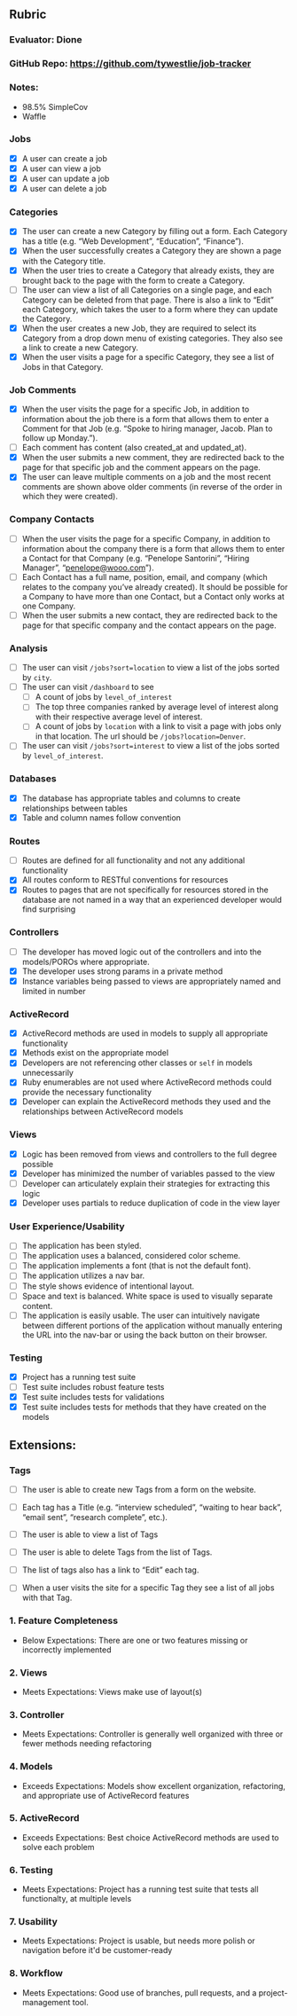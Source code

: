 ## Rubric

### Evaluator: Dione

### GitHub Repo: https://github.com/tywestlie/job-tracker

### Notes:

- 98.5% SimpleCov
- Waffle


### Jobs

- [x] A user can create a job
- [x] A user can view a job
- [x] A user can update a job
- [x] A user can delete a job

### Categories

- [x] The user can create a new Category by filling out a form. Each Category has a title (e.g. “Web Development”, “Education”, “Finance”).
- [x] When the user successfully creates a Category they are shown a page with the Category title.
- [x] When the user tries to create a Category that already exists, they are brought back to the page with the form to create a Category.
- [ ] The user can view a list of all Categories on a single page, and each Category can be deleted from that page. There is also a link to “Edit” each Category, which takes the user to a form where they can update the Category.
- [x] When the user creates a new Job, they are required to select its Category from a drop down menu of existing categories. They also see a link to create a new Category.
- [x] When the user visits a page for a specific Category, they see a list of Jobs in that Category.

### Job Comments

- [x] When the user visits the page for a specific Job, in addition to information about the job there is a form that allows them to enter a Comment for that Job (e.g. “Spoke to hiring manager, Jacob. Plan to follow up Monday.”).
- [ ] Each comment has content (also created_at and updated_at).
- [x] When the user submits a new comment, they are redirected back to the page for that specific job and the comment appears on the page.
- [x] The user can leave multiple comments on a job and the most recent comments are shown above older comments (in reverse of the order in which they were created).

### Company Contacts

- [ ] When the user visits the page for a specific Company, in addition to information about the company there is a form that allows them to enter a Contact for that Company (e.g. “Penelope Santorini”, “Hiring Manager”, “penelope@wooo.com”).
- [ ] Each Contact has a full name, position, email, and company (which relates to the company you’ve already created). It should be possible for a Company to have more than one Contact, but a Contact only works at one Company.
- [ ] When the user submits a new contact, they are redirected back to the page for that specific company and the contact appears on the page.

### Analysis

- [ ] The user can visit `/jobs?sort=location` to view a list of the jobs sorted by `city`.
- [ ] The user can visit `/dashboard` to see
  - [ ] A count of jobs by `level_of_interest`
  - [ ] The top three companies ranked by average level of interest along with their respective average level of interest.
  - [ ] A count of jobs by `location` with a link to visit a page with jobs only in that location. The url should be `/jobs?location=Denver`.
- [ ] The user can visit `/jobs?sort=interest` to view a list of the jobs sorted by `level_of_interest`.

### Databases

- [x] The database has appropriate tables and columns to create relationships between tables
- [x] Table and column names follow convention

### Routes

- [ ] Routes are defined for all functionality and not any additional functionality
- [x] All routes conform to RESTful conventions for resources
- [x] Routes to pages that are not specifically for resources stored in the database are not named in a way that an experienced developer would find surprising

### Controllers

- [ ] The developer has moved logic out of the controllers and into the models/POROs where appropriate.
- [x] The developer uses strong params in a private method
- [x] Instance variables being passed to views are appropriately named and limited in number

### ActiveRecord

- [x] ActiveRecord methods are used in models to supply all appropriate functionality
- [x] Methods exist on the appropriate model
- [x] Developers are not referencing other classes or `self` in models unnecessarily
- [x] Ruby enumerables are not used where ActiveRecord methods could provide the necessary functionality
- [x] Developer can explain the ActiveRecord methods they used and the relationships between ActiveRecord models

### Views

- [x] Logic has been removed from views and controllers to the full degree possible
- [x] Developer has minimized the number of variables passed to the view
- [ ] Developer can articulately explain their strategies for extracting this logic
- [x] Developer uses partials to reduce duplication of code in the view layer

### User Experience/Usability

- [ ] The application has been styled.
- [ ] The application uses a balanced, considered color scheme.
- [ ] The application implements a font (that is not the default font).
- [ ] The application utilizes a nav bar. 
- [ ] The style shows evidence of intentional layout. 
- [ ] Space and text is balanced. White space is used to visually separate content. 
- [ ] The application is easily usable. The user can intuitively navigate between different portions of the application without manually entering the URL into the nav-bar or using the back button on their browser.

### Testing

- [x] Project has a running test suite
- [ ] Test suite includes robust feature tests
- [x] Test suite includes tests for validations
- [x] Test suite includes tests for methods that they have created on the models

## Extensions:

### Tags

- [ ] The user is able to create new Tags from a form on the website.
- [ ] Each tag has a Title (e.g. “interview scheduled”, “waiting to hear back”, “email sent”, “research complete”, etc.).
- [ ] The user is able to view a list of Tags
- [ ] The user is able to delete Tags from the list of Tags.
- [ ] The list of tags also has a link to “Edit” each tag.
- [ ] When a user visits the site for a specific Tag they see a list of all jobs with that Tag.



### 1. Feature Completeness

* Below Expectations: There are one or two features missing or incorrectly implemented 

### 2. Views

* Meets Expectations: Views make use of layout(s)

### 3. Controller

* Meets Expectations: Controller is generally well organized with three or fewer methods needing refactoring

### 4. Models

* Exceeds Expectations: Models show excellent organization, refactoring, and appropriate use of ActiveRecord features

### 5. ActiveRecord

* Exceeds Expectations: Best choice ActiveRecord methods are used to solve each problem

### 6. Testing

* Meets Expectations: Project has a running test suite that tests all functionalty, at multiple levels

### 7. Usability

* Meets Expectations: Project is usable, but needs more polish or navigation before it'd be customer-ready

### 8. Workflow

* Meets Expectations: Good use of branches, pull requests, and a project-management tool.


